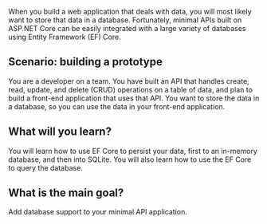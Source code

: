 When you build a web application that deals with data, you will most likely want to store that data in a database. Fortunately, minimal APIs built on ASP.NET Core can be easily integrated with a large variety of databases using Entity Framework (EF) Core.

## Scenario: building a prototype

You are a developer on a team. You have built an API that handles create, read, update, and delete (CRUD) operations on a table of data, and plan to build a front-end application that uses that API. You want to store the data in a database, so you can use the data in your front-end application.

## What will you learn?

You will learn how to use EF Core to persist your data, first to an in-memory database, and then into SQLite. You will also learn how to use the EF Core to query the database.

## What is the main goal?

Add database support to your minimal API application.